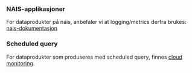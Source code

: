 ### NAIS-applikasjoner
For dataprodukter på nais, anbefaler vi at logging/metrics derfra brukes: [nais-dokumentasjon](https://docs.nais.io/observability/metrics/)

### Scheduled query
For dataprodukter som produseres med scheduled query, finnes [cloud monitoring](https://cloud.google.com/monitoring/docs).
